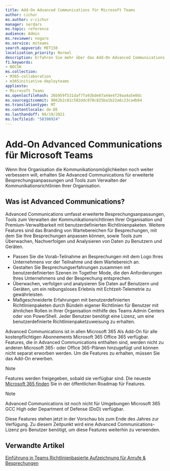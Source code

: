 ```yaml
---
title: Add-On Advanced Communications für Microsoft Teams
author: cichur
ms.author: v-cichur
manager: serdars
ms.topic: reference
audience: Admin
ms.reviewer: nogaro
ms.service: msteams
search.appverid: MET150
localization_priority: Normal
description: Erfahren Sie mehr über das Add-On Advanced Communications für Microsoft Teams.
f1.keywords:
- NOCSH
ms.collection:
- M365-collaboration
- m365initiative-deployteams
appliesto:
- Microsoft Teams
ms.openlocfilehash: 26b959f531daf7fa93bde07a44e4f29aa4a5e0dc
ms.sourcegitcommit: 9062b2c81c582ddc878c825ba1b22a6c23ca4b64
ms.translationtype: MT
ms.contentlocale: de-DE
ms.lasthandoff: 08/19/2021
ms.locfileid: "58398924"
---
```

# <a name="advanced-communications-add-on-for-microsoft-teams"></a>Add-On Advanced Communications für Microsoft Teams

Wenn Ihre Organisation die Kommunikationsmöglichkeiten noch weiter verbessern will, erhalten Sie Advanced Communications für erweiterte Besprechungsanpassungen und Tools zum Verwalten der Kommunikationsrichtlinien Ihrer Organisation.

## <a name="what-is-advanced-communications"></a>Was ist Advanced Communications?

Advanced Communications umfasst erweiterte Besprechungsanpassungen, Tools zum Verwalten der Kommunikationsrichtlinien Ihrer Organisation und Premium-Verwaltbarkeit mit benutzerdefinierten Richtlinienpaketen. Weitere Features sind das Branding von Wartebereichen für Besprechungen, mit dem Sie Ihre Besprechungen anpassen können, sowie Tools zum Überwachen, Nachverfolgen und Analysieren von Daten zu Benutzern und Geräten.

- Passen Sie die Vorab-Teilnahme an Besprechungen mit dem Logo Ihres Unternehmens vor der Teilnahme und dem Wartebereich an. 
- Gestalten Sie Besprechungserfahrungen zusammen mit benutzerdefinierten Szenen im Together Mode, die den Anforderungen Ihres Unternehmens und der Besprechung entsprechen.
- Überwachen, verfolgen und analysieren Sie Daten auf Benutzern und Geräten, um ein reibungsloses Erlebnis mit Echtzeit-Telemetrie zu gewährleisten.
- Maßgeschneiderte Erfahrungen mit benutzerdefinierten Richtlinienpaketen durch Bündeln eigener Richtlinien für Benutzer mit ähnlichen Rollen in Ihrer Organisation mithilfe des Teams Admin Centers oder von PowerShell. Jeder Benutzer benötigt eine Lizenz, um eine benutzerdefinierte Richtlinienpaketzuweisung zu erhalten. 

Advanced Communications ist in allen Microsoft 365 Als Add-On für alle kostenpflichtigen Abonnements Microsoft 365 Office 365 verfügbar. Features, die in Advanced Communications enthalten sind, werden nicht zu anderen Microsoft 365- oder Office 365-Plänen hinzugefügt und können nicht separat erworben werden. Um die Features zu erhalten, müssen Sie das Add-On erwerben.

> [!NOTE]
> Features werden freigegeben, sobald sie verfügbar sind. Die neueste [Microsoft 365 finden](https://www.microsoft.com/microsoft-365/roadmap?filters=Microsoft%20Teams) Sie in der öffentlichen Roadmap für Features.

> [!NOTE]
> Advanced Communications ist noch nicht für Umgebungen Microsoft 365 GCC High oder Department of Defense (DoD) verfügbar.

Diese Features stehen jetzt in der Vorschau bis zum Ende des Jahres zur Verfügung. Zu diesem Zeitpunkt wird eine Advanced Communications-Lizenz pro Benutzer benötigt, um diese Features weiterhin zu verwenden.

## <a name="related-articles"></a>Verwandte Artikel

[Einführung in Teams Richtlinienbasierte Aufzeichnung für Anrufe & Besprechungen](../teams-recording-policy.md)
